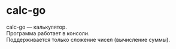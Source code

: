 # calc-go
calc-go — калькулятор.  
Программа работает в консоли.  
Поддерживается только сложение чисел (вычисление суммы).
